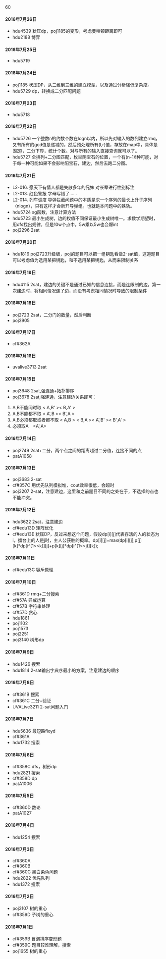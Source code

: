 60

#### 2016年7月26日
- hdu4539 状压dp，poj1185的变形，考虑曼哈顿距离即可
- hdu2188 博弈

#### 2016年7月25日
- hdu5719

#### 2016年7月24日
- poj1185 状压DP，从二维到三维的建立模型，以及通过分析降低复杂度。
- hdu5729 dp，转换成二分匹配问题

#### 2016年7月23日
- hdu5718 

#### 2016年7月22日
- hdu5726 一个整数n的约数个数在logn以内，所以先对输入的数列建立rmq，又有所有的gcd值是递减的，然后预处理所有(l,r)值，存放在map中，具体是固定l，二分下界，统计个数。对与所有的输入直接查询就可以了。
- hdu5727 全排列+二分图匹配，枚举阴宝石的位置，一个有(n-1)!种可能，对于每一种可能如果不会影响阳宝石，建边，然后去跑二分图。

#### 2016年7月21日
- L2-016. 愿天下有情人都是失散多年的兄妹 对长辈进行性别标注
- L2-013. 红色警报 字母写错了……
- L2-014. 列车调度 导弹拦截问题中的本质是求一个序列的最长上升子序列（nlogn），只有这样才会新开导弹组。也就是本问题中的铁轨。
- hdu5724 sg函数，注意计算方法
- hdu5723 最小生成树，边的权值不同保证最小生成树唯一。求数学期望时，用dfs找出规律，但是10w个点中，5w乘以5w也会爆int
- poj2296 2sat

#### 2016年7月20日
- hdu1816 poj2723升级版，poj的题目可以把一组钥匙看做2-sat值，这道题目可以考虑值为选用某把钥匙，和不选用某把钥匙，从而来限制关系

#### 2016年7月19日
- hdu4115 2sat，建边的关键不是通过已知的信息连接，而是连限制的边。第一次建边时，将相同情况连了边，而没有考虑相同情况时导致的限制条件

#### 2016年7月18日
- poj2723 2sat，二分门的数量，然后判断
- poj3905

#### 2016年7月17日
- cf#362A

#### 2016年7月16日
- uvalive3713 2sat

#### 2016年7月15日
- poj3648 2sat,强连通+拓扑排序
- poj3678 2sat,强连通，注意建边关系即可：
 1. A,B不能同时取 < A,B' >< B,A' >
 2. A,B不能都不取 < A',B >< B',A >
 3. A,B必须都取或者都不取 < A,B > < B,A >< A',B' >< B',A' >
 4. 必须取A　<A',A>

#### 2016年7月14日
- poj2749 2sat+二分，两个点之间的距离超过二分值，连接不同的点
- patA1058

#### 2016年7月13日
- poj3683 2-sat
- cf#357C 用优先队列模拟堆，cout效率很低，会超时
- poj3207 2-sat，注意建边，这里和之前题目不同的之处在于，不选择的点也不能冲突。

#### 2016年7月12日
- hdu3622 2sat，注意建边
- cf#edu13D 矩阵优化
- cf#edu13E 状压DP，反过来想这个问题，假设dp[i][j]代表存活的人的状态为i，擂台上的人是j时，主人公获胜的概率。dp[i][j]=max(dp[i][j],p[j][k]*dp[i^(1<<k)][j]+p[k][j]*dp[i^(1<<j)][k]);

#### 2016年7月11日
- cf#edu13C 容斥原理

#### 2016年7月10日
- cf#361D rmq+二分搜索
- cf#57A 异或运算
- cf#57B 字符串处理
- cf#57D 贪心
- hdu1861
- poj1102
- poj1573
- poj2251
- poj3140 树形dp

#### 2016年7月9日
- hdu1426 搜索
- hdu1814 2-sat输出字典序最小的方案，注意建边的顺序

#### 2016年7月8日
- cf#361B 搜索
- cf#361C 二分+验证
- UVALive3211 2-sat问题入门
 
#### 2016年7月7日
- hdu5636 最短路floyd
- cf#361A
- hdu1732 搜索

#### 2016年7月6日
- cf#358C dfs，树形dp
- hdu2821 搜索
- cf#358D dp
- patA1006

#### 2016年7月5日
- cf#360D 数论
- patA1027

#### 2016年7月4日
- hdu1254 搜索

#### 2016年7月3日
- cf#360A
- cf#360B
- cf#360C 黑白染色问题
- hdu2822 优先队列
- hdu1372 搜索

#### 2016年7月2日
- poj3107 树的重心
- cf#359D 子树的重心

#### 2016年7月1日  
- cf#359B 冒泡排序变形题
- cf#359C 题目较难理解，搜索
- poj1655 树的重心
